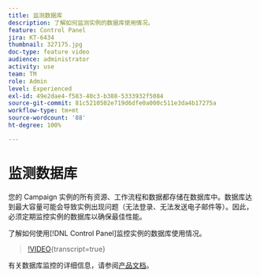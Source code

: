 ```yaml
---
title: 监测数据库
description: 了解如何监测实例的数据库使用情况。
feature: Control Panel
jira: KT-6434
thumbnail: 327175.jpg
doc-type: feature video
audience: administrator
activity: use
team: TM
role: Admin
level: Experienced
exl-id: 49e2dae4-f583-40c3-b388-5333932f5084
source-git-commit: 81c5210502e719d6dfe0a000c511e3da4b17275a
workflow-type: tm+mt
source-wordcount: '88'
ht-degree: 100%

---
```


# 监测数据库

您的 Campaign 实例的所有资源、工作流程和数据都存储在数据库中。数据库达到最大容量可能会导致实例出现问题（无法登录、无法发送电子邮件等）。因此，必须定期监控实例的数据库以确保最佳性能。

了解如何使用[!DNL Control Panel]监控实例的数据库使用情况。

>[!VIDEO](https://video.tv.adobe.com/v/327175?learn=on){transcript=true}

有关数据库监控的详细信息，请参阅[产品文档](https://experienceleague.adobe.com/docs/control-panel/using/performance-monitoring/database-monitoring/database-monitoring.html?lang=zh-Hans)。
